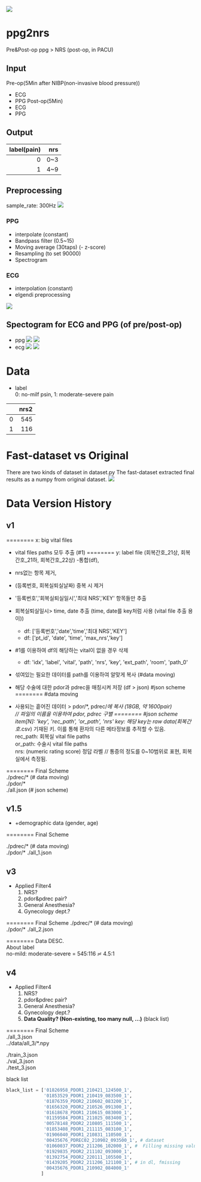 ![](./assets/ppg2nrs.png)

# ppg2nrs
Pre&amp;Post-op ppg > NRS (post-op, in PACU)

## Input

Pre-op(5Min after NIBP(non-invasive blood pressure))
- ECG
- PPG
Post-op(5Min)
- ECG
- PPG

## Output

|  label(pain)  |   nrs |
|---:|-------:|
|  0 |    0~3 |
|  1 |    4~9 |

## Preprocessing

sample_rate: 300Hz
![](./assets/preprocessing.png)

### PPG

- interpolate (constant)
- Bandpass filter (0.5~15)
- Moving average (30taps)
(- z-score)
- Resampling (to set 90000)
- Spectrogram

### ECG

- interpolation (constant)
- elgendi preprocessing

![](./assets/elgendi.png)

## Spectogram for ECG and PPG (of pre/post-op)

- ppg 
![](./assets/ppg_or_spec.png)
![](./assets/ppg_rec_spec.png)
- ecg
![](./assets/ecg_or_spec.png)
![](./assets/ecg_rec_spec.png)

# Data

- label  
0: no-milf psin, 1: moderate-severe pain

|    |   nrs2 |
|---:|-------:|
|  0 |    545 |
|  1 |    116 |

# Fast-dataset vs Original 
There are two kinds of dataset in dataset.py
The fast-dataset extracted final results as a numpy from original dataset.
![](./assets/fastset.png)


# Data Version History

## v1 
======== x: big vital files 
- vital files paths 모두 추출 (#1)
======== y: label file (회복간호_21상, 회복간호_21하, 회복간호_22상)
-통합(df), 
- nrs없는 항목 제거,
- (등록번호, 회복실퇴실날짜) 중복 시 제거
- '등록번호','회복실퇴실일시','최대 NRS','KEY' 항목들만 추출
- 회복실퇴실일시> time, date 추출 (time, date를 key처럼 사용 (vital file 추출 용이))
    - df: ['등록번호','date','time','최대 NRS','KEY']
    - df: ['pt_id', 'date', 'time', 'max_nrs','key']

- #1를 이용하여 df의 해당하는 vital이 없을 경우 삭제
    - df: 'idx', 'label', 'vital', 'path', 'nrs', 'key', 'ext_path', 'room', 'path_0'
- 섞여있는 필요한 데이터를 path를 이용하여 알맞게 복사 (#data moving)
- 해당 수술에 대한 pdor과 pdrec을 매칭시켜 저장 (df > json) #json scheme
======== #data moving  
- 사용되는 흩어진 데이터 > pdor/*, pdrec/*에 복사 (18GB, 약 1600pair)  
// 파일의 이름을 이용하여 pdor, pdrec 구별 
======== #json scheme  
item[N]: 'key', 'rec_path', 'or_path', 'nrs'
key: 해당 key는 raw data(회복간호*.csv) 기재된 키. 이를 통해 환자의 다른 메타정보를 추적할 수 있음.  
rec_path: 회복실 vital file paths  
or_path: 수술시 vital file paths   
nrs: (numeric rating score) 정답 라벨 // 통증의 정도를 0~10범위로 표현, 회복실에서 측정됨.   

======== Final Scheme  
./pdrec/* (# data moving)  
./pdor/*   
./all.json (# json scheme)  

## v1.5

- +demographic data (gender, age)


======== Final Scheme  

./pdrec/* (# data moving)  
./pdor/*
./all_1.json

## v3

- Applied Filter4
    1. NRS? 
    2. pdor&pdrec pair? 
    3. General Anesthesia? 
    4. Gynecology dept.?

======== Final Scheme
./pdrec/* (# data moving)  
./pdor/*
./all_2.json

======== Data DESC.  
About label  
no-mild: moderate-severe = 545:116 ≓ 4.5:1

## v4

- Applied Filter4
    1. NRS? 
    2. pdor&pdrec pair? 
    3. General Anesthesia? 
    4. Gynecology dept.?  
    5. __Data Quality? (Non-existing, too many null, …)__ (black list)

======== Final Scheme  
./all_3.json  
../data/all_3/*.npy  

./train_3.json  
./val_3.json  
./test_3.json  


black list 
```python 
black_list = ['01826958_PDOR1_210421_124500_1',
              '01853529_PDOR1_210419_083500_1',
              '01876359_PDOR2_210602_083200_1',
              '01656320_PDOR2_210526_091300_1',
              '01618678_PDOR1_210615_083000_1',
              '01159584_PDOR1_211025_083400_1',
              '00578148_PDOR2_210805_111500_1',
              '01853408_PDOR1_211115_083100_1',
              '01906040_PDOR1_210831_110500_1',
              '00435676_PDREC02_210902_093500_1', # dataset 
              '01060037_PDOR2_211206_102000_1', #  Filling missing values error
              '01929835_PDOR2_211102_093000_1',
              '01392754_PDOR2_220111_105500_1',
              '01439205_PDOR2_211206_121100_1', # in dl, fmissing
              '00435676_PDOR1_210902_084000_1'
             ]
```
